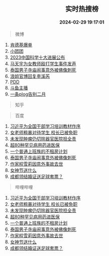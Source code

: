 <div align="center"><h2>实时热搜榜</h2><h4>2024-02-29 19:17:01</h4></div>

> 微博  

1. [肯德基爆单](https://s.weibo.com/weibo?q=%E8%82%AF%E5%BE%B7%E5%9F%BA%E7%88%86%E5%8D%95&t=31&band_rank=1&Refer=top)<br />
2. [小团团](https://s.weibo.com/weibo?q=%E5%B0%8F%E5%9B%A2%E5%9B%A2&t=31&band_rank=2&Refer=top)<br />
3. [2023中国科学十大进展公布](https://s.weibo.com/weibo?q=%232023%E4%B8%AD%E5%9B%BD%E7%A7%91%E5%AD%A6%E5%8D%81%E5%A4%A7%E8%BF%9B%E5%B1%95%E5%85%AC%E5%B8%83%23&t=31&band_rank=3&Refer=top)<br />
4. [马天宇为女教师殴打学生事件发声](https://s.weibo.com/weibo?q=%23%E9%A9%AC%E5%A4%A9%E5%AE%87%E4%B8%BA%E5%A5%B3%E6%95%99%E5%B8%88%E6%AE%B4%E6%89%93%E5%AD%A6%E7%94%9F%E4%BA%8B%E4%BB%B6%E5%8F%91%E5%A3%B0%23&t=31&band_rank=4&Refer=top)<br />
5. [泰国男子寺庙闹事意外被佛像刺死](https://s.weibo.com/weibo?q=%23%E6%B3%B0%E5%9B%BD%E7%94%B7%E5%AD%90%E5%AF%BA%E5%BA%99%E9%97%B9%E4%BA%8B%E6%84%8F%E5%A4%96%E8%A2%AB%E4%BD%9B%E5%83%8F%E5%88%BA%E6%AD%BB%23&t=31&band_rank=5&Refer=top)<br />
6. [浪姐官博回复李溪芮](https://s.weibo.com/weibo?q=%23%E6%B5%AA%E5%A7%90%E5%AE%98%E5%8D%9A%E5%9B%9E%E5%A4%8D%E6%9D%8E%E6%BA%AA%E8%8A%AE%23&t=31&band_rank=6&Refer=top)<br />
7. [PDD](https://s.weibo.com/weibo?q=PDD&t=31&band_rank=7&Refer=top)<br />
8. [斗鱼主播](https://s.weibo.com/weibo?q=%E6%96%97%E9%B1%BC%E4%B8%BB%E6%92%AD&t=31&band_rank=8&Refer=top)<br />
9. [一条plog告别二月](https://s.weibo.com/weibo?q=%23%E4%B8%80%E6%9D%A1plog%E5%91%8A%E5%88%AB%E4%BA%8C%E6%9C%88%23&t=31&band_rank=9&Refer=top)<br />

> 知乎  


> 百度  

1. [习近平为全国干部学习培训教材作序](https://www.baidu.com/s?wd=%E4%B9%A0%E8%BF%91%E5%B9%B3%E4%B8%BA%E5%85%A8%E5%9B%BD%E5%B9%B2%E9%83%A8%E5%AD%A6%E4%B9%A0%E5%9F%B9%E8%AE%AD%E6%95%99%E6%9D%90%E4%BD%9C%E5%BA%8F&sa=fyb_news&rsv_dl=fyb_news)<br />
2. [女老师粗暴对待学生 校长已被免职](https://www.baidu.com/s?wd=%E5%A5%B3%E8%80%81%E5%B8%88%E7%B2%97%E6%9A%B4%E5%AF%B9%E5%BE%85%E5%AD%A6%E7%94%9F+%E6%A0%A1%E9%95%BF%E5%B7%B2%E8%A2%AB%E5%85%8D%E8%81%8C&sa=fyb_news&rsv_dl=fyb_news)<br />
3. [未发现肿瘤仍切除器官医院担全责](https://www.baidu.com/s?wd=%E6%9C%AA%E5%8F%91%E7%8E%B0%E8%82%BF%E7%98%A4%E4%BB%8D%E5%88%87%E9%99%A4%E5%99%A8%E5%AE%98%E5%8C%BB%E9%99%A2%E6%8B%85%E5%85%A8%E8%B4%A3&sa=fyb_news&rsv_dl=fyb_news)<br />
4. [超80种罕见病用药进医保](https://www.baidu.com/s?wd=%E8%B6%8580%E7%A7%8D%E7%BD%95%E8%A7%81%E7%97%85%E7%94%A8%E8%8D%AF%E8%BF%9B%E5%8C%BB%E4%BF%9D&sa=fyb_news&rsv_dl=fyb_news)<br />
5. [一个普通上班族的不租房计划](https://www.baidu.com/s?wd=%E4%B8%80%E4%B8%AA%E6%99%AE%E9%80%9A%E4%B8%8A%E7%8F%AD%E6%97%8F%E7%9A%84%E4%B8%8D%E7%A7%9F%E6%88%BF%E8%AE%A1%E5%88%92&sa=fyb_news&rsv_dl=fyb_news)<br />
6. [泰国男子寺庙闹事意外被佛像刺死](https://www.baidu.com/s?wd=%E6%B3%B0%E5%9B%BD%E7%94%B7%E5%AD%90%E5%AF%BA%E5%BA%99%E9%97%B9%E4%BA%8B%E6%84%8F%E5%A4%96%E8%A2%AB%E4%BD%9B%E5%83%8F%E5%88%BA%E6%AD%BB&sa=fyb_news&rsv_dl=fyb_news)<br />
7. [作家程雪莉因意外事故去世](https://www.baidu.com/s?wd=%E4%BD%9C%E5%AE%B6%E7%A8%8B%E9%9B%AA%E8%8E%89%E5%9B%A0%E6%84%8F%E5%A4%96%E4%BA%8B%E6%95%85%E5%8E%BB%E4%B8%96&sa=fyb_news&rsv_dl=fyb_news)<br />
8. [女神节送什么](https://www.baidu.com/s?wd=%E5%A5%B3%E7%A5%9E%E8%8A%82%E9%80%81%E4%BB%80%E4%B9%88&sa=fyb_news&rsv_dl=fyb_news)<br />
9. [成都领结婚证送足球套票？](https://www.baidu.com/s?wd=%E6%88%90%E9%83%BD%E9%A2%86%E7%BB%93%E5%A9%9A%E8%AF%81%E9%80%81%E8%B6%B3%E7%90%83%E5%A5%97%E7%A5%A8%EF%BC%9F&sa=fyb_news&rsv_dl=fyb_news)<br />

> 哔哩哔哩  

1. [习近平为全国干部学习培训教材作序](https://www.baidu.com/s?wd=%E4%B9%A0%E8%BF%91%E5%B9%B3%E4%B8%BA%E5%85%A8%E5%9B%BD%E5%B9%B2%E9%83%A8%E5%AD%A6%E4%B9%A0%E5%9F%B9%E8%AE%AD%E6%95%99%E6%9D%90%E4%BD%9C%E5%BA%8F&sa=fyb_news&rsv_dl=fyb_news)<br />
2. [女老师粗暴对待学生 校长已被免职](https://www.baidu.com/s?wd=%E5%A5%B3%E8%80%81%E5%B8%88%E7%B2%97%E6%9A%B4%E5%AF%B9%E5%BE%85%E5%AD%A6%E7%94%9F+%E6%A0%A1%E9%95%BF%E5%B7%B2%E8%A2%AB%E5%85%8D%E8%81%8C&sa=fyb_news&rsv_dl=fyb_news)<br />
3. [未发现肿瘤仍切除器官医院担全责](https://www.baidu.com/s?wd=%E6%9C%AA%E5%8F%91%E7%8E%B0%E8%82%BF%E7%98%A4%E4%BB%8D%E5%88%87%E9%99%A4%E5%99%A8%E5%AE%98%E5%8C%BB%E9%99%A2%E6%8B%85%E5%85%A8%E8%B4%A3&sa=fyb_news&rsv_dl=fyb_news)<br />
4. [超80种罕见病用药进医保](https://www.baidu.com/s?wd=%E8%B6%8580%E7%A7%8D%E7%BD%95%E8%A7%81%E7%97%85%E7%94%A8%E8%8D%AF%E8%BF%9B%E5%8C%BB%E4%BF%9D&sa=fyb_news&rsv_dl=fyb_news)<br />
5. [一个普通上班族的不租房计划](https://www.baidu.com/s?wd=%E4%B8%80%E4%B8%AA%E6%99%AE%E9%80%9A%E4%B8%8A%E7%8F%AD%E6%97%8F%E7%9A%84%E4%B8%8D%E7%A7%9F%E6%88%BF%E8%AE%A1%E5%88%92&sa=fyb_news&rsv_dl=fyb_news)<br />
6. [泰国男子寺庙闹事意外被佛像刺死](https://www.baidu.com/s?wd=%E6%B3%B0%E5%9B%BD%E7%94%B7%E5%AD%90%E5%AF%BA%E5%BA%99%E9%97%B9%E4%BA%8B%E6%84%8F%E5%A4%96%E8%A2%AB%E4%BD%9B%E5%83%8F%E5%88%BA%E6%AD%BB&sa=fyb_news&rsv_dl=fyb_news)<br />
7. [作家程雪莉因意外事故去世](https://www.baidu.com/s?wd=%E4%BD%9C%E5%AE%B6%E7%A8%8B%E9%9B%AA%E8%8E%89%E5%9B%A0%E6%84%8F%E5%A4%96%E4%BA%8B%E6%95%85%E5%8E%BB%E4%B8%96&sa=fyb_news&rsv_dl=fyb_news)<br />
8. [女神节送什么](https://www.baidu.com/s?wd=%E5%A5%B3%E7%A5%9E%E8%8A%82%E9%80%81%E4%BB%80%E4%B9%88&sa=fyb_news&rsv_dl=fyb_news)<br />
9. [成都领结婚证送足球套票？](https://www.baidu.com/s?wd=%E6%88%90%E9%83%BD%E9%A2%86%E7%BB%93%E5%A9%9A%E8%AF%81%E9%80%81%E8%B6%B3%E7%90%83%E5%A5%97%E7%A5%A8%EF%BC%9F&sa=fyb_news&rsv_dl=fyb_news)<br />
